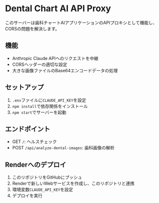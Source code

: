 # Dental Chart AI API Proxy

このサーバーは歯科チャートAIアプリケーションのAPIプロキシとして機能し、CORSの問題を解決します。

## 機能
- Anthropic Claude APIへのリクエストを中継
- CORSヘッダーの適切な設定
- 大きな画像ファイルのBase64エンコードデータの処理

## セットアップ
1. `.env`ファイルに`CLAUDE_API_KEY`を設定
2. `npm install`で依存関係をインストール
3. `npm start`でサーバーを起動

## エンドポイント
- GET `/`: ヘルスチェック
- POST `/api/analyze-dental-images`: 歯科画像の解析

## Renderへのデプロイ
1. このリポジトリをGitHubにプッシュ
2. Renderで新しいWebサービスを作成し、このリポジトリと連携
3. 環境変数`CLAUDE_API_KEY`を設定
4. デプロイを実行